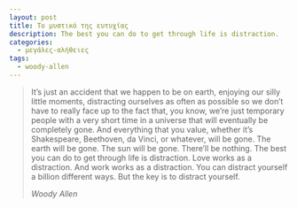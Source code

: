 ```yaml
---
layout: post
title: Το μυστικό της ευτυχίας
description: The best you can do to get through life is distraction.
categories:
  - μεγάλες-αλήθειες
tags:
  - woody-allen
---
```


> It’s just an accident that we happen to be on earth, enjoying our silly little moments, distracting ourselves as often as possible so we don’t have to really face up to the fact that, you know, we’re just temporary people with a very short time in a universe that will eventually be completely gone. And everything that you value, whether it’s Shakespeare, Beethoven, da Vinci, or whatever, will be gone. The earth will be gone. The sun will be gone. There’ll be nothing. The best you can do to get through life is distraction. Love works as a distraction. And work works as a distraction. You can distract yourself a billion different ways. But the key is to distract yourself.
> 
> <cite>Woody Allen</cite>
